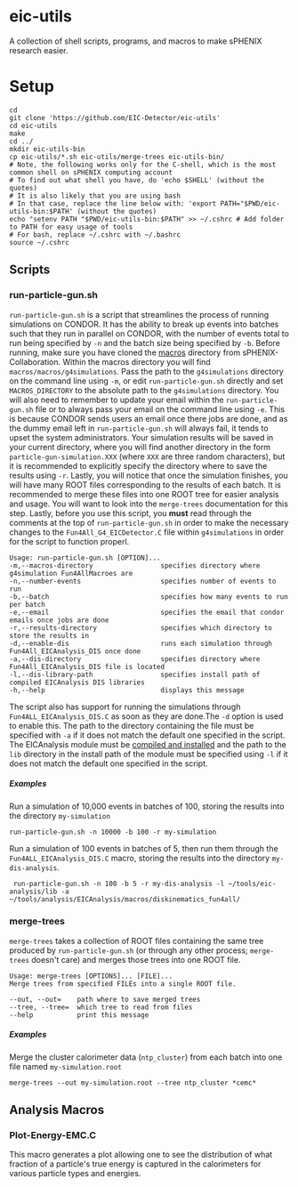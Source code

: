 # eic-utils
A collection of shell scripts, programs, and macros to make sPHENIX research easier.
# Setup
    cd
    git clone 'https://github.com/EIC-Detector/eic-utils'
    cd eic-utils
    make
    cd ../
    mkdir eic-utils-bin
    cp eic-utils/*.sh eic-utils/merge-trees eic-utils-bin/
    # Note, the following works only for the C-shell, which is the most common shell on sPHENIX computing account
    # To find out what shell you have, do 'echo $SHELL' (without the quotes)
    # It is also likely that you are using bash
    # In that case, replace the line below with: 'export PATH="$PWD/eic-utils-bin:$PATH' (without the quotes)
    echo "setenv PATH "$PWD/eic-utils-bin:$PATH" >> ~/.cshrc # Add folder to PATH for easy usage of tools
    # For bash, replace ~/.cshrc with ~/.bashrc
    source ~/.cshrc

## Scripts
### run-particle-gun.sh
`run-particle-gun.sh` is a script that streamlines the process of running simulations on CONDOR. It has the ability to break up events into batches such that they run in parallel on CONDOR, with the number of events total to run being specified by `-n` and the batch size being specified by `-b`. Before running, make sure you have cloned the [macros](https://github.com/sPHENIX-Collaboration/macros) directory from sPHENIX-Collaboration. Within the macros directory you will find `macros/macros/g4simulations`. Pass the path to the `g4simulations` directory on the command line using `-m`, or edit `run-particle-gun.sh` directly and set `MACROS_DIRECTORY` to the absolute path to the `g4simulations` directory. You will also need to remember to update your email within the `run-particle-gun.sh` file or to always pass your email on the command line using `-e`. This is because CONDOR sends users an email once there jobs are done, and as the dummy email left in `run-particle-gun.sh` will always fail, it tends to upset the system administrators. Your simulation results will be saved in your current directory, where you will find another directory in the form `particle-gun-simulation.XXX` (where `XXX` are three random characters), but it is recommended to explicitly specify the directory where to save the results using `-r`. Lastly, you will notice that once the simulation finishes, you will have many ROOT files corresponding to the results of each batch. It is recommended to merge these files into one ROOT tree for easier analysis and usage. You will want to look into the `merge-trees` documentation for this step. Lastly, before you use this script, you **must** read through the comments at the top of `run-particle-gun.sh` in order to make the necessary changes to the `Fun4All_G4_EICDetector.C` file within `g4simulations` in order for the script to function properl.

    Usage: run-particle-gun.sh [OPTION]...
    -m,--macros-directory                 specifies directory where g4simulation Fun4AllMacroes are
    -n,--number-events                    specifies number of events to run
    -b,--batch                            specifies how many events to run per batch
    -e,--email                            specifies the email that condor emails once jobs are done
    -r,--results-directory                specifies which directory to store the results in
    -d,--enable-dis                       runs each simulation through Fun4All_EICAnalysis_DIS once done
    -a,--dis-directory                    specifies directory where Fun4All_EICAnalysis_DIS file is located
    -l,--dis-library-path                 specifies install path of compiled EICAnalysis DIS libraries
    -h,--help                             displays this message
    
The script also has support for running the simulations through `Fun4ALL_EICAnalysis_DIS.C` as soon as they are done.The `-d` option is used to enable this. The path to the directory containing the file must be specified with `-a` if it does not match the default one specified in the script. The EICAnalysis module must be [compiled and installed](https://wiki.bnl.gov/sPHENIX/index.php/Example_of_using_DST_nodes) and the path to the `lib` directory in the install path of the module must be specified using `-l` if it does not match the default one specified in the script.

##### Examples
Run a simulation of 10,000 events in batches of 100, storing the results into the directory `my-simulation`

    run-particle-gun.sh -n 10000 -b 100 -r my-simulation

Run a simulation of 100 events in batches of 5, then run them through the `Fun4ALL_EICAnalysis_DIS.C` macro, storing the results into the directory `my-dis-analysis`.
    
     run-particle-gun.sh -n 100 -b 5 -r my-dis-analysis -l ~/tools/eic-analysis/lib -a ~/tools/analysis/EICAnalysis/macros/diskinematics_fun4all/

### merge-trees
`merge-trees` takes a collection of ROOT files containing the same tree produced by `run-particle-gun.sh` (or through any other process; `merge-trees` doesn't care) and merges those trees into one ROOT file. 

    Usage: merge-trees [OPTIONS]... [FILE]...
    Merge trees from specified FILEs into a single ROOT file.
    
    --out, --out=    path where to save merged trees
    --tree, --tree=  which tree to read from files
    --help           print this message

##### Examples
Merge the cluster calorimeter data (`ntp_cluster`) from each batch into one file named `my-simulation.root`

    merge-trees --out my-simulation.root --tree ntp_cluster *cemc*
    
## Analysis Macros
### Plot-Energy-EMC.C
This macro generates a plot allowing one to see the distribution of what fraction of a particle's true energy is captured in the calorimeters for various particle types and energies. 
